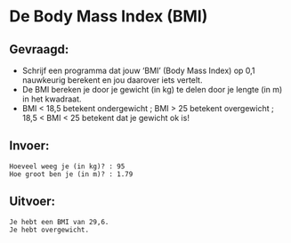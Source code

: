 # De Body Mass Index (BMI)

## Gevraagd:

* Schrijf een programma dat jouw ‘BMI’ (Body Mass Index) op 0,1 nauwkeurig berekent en jou daarover iets vertelt. 
* De BMI bereken je door je gewicht (in kg) te delen door je lengte (in m) in het kwadraat.
* BMI < 18,5 betekent ondergewicht ;  BMI > 25 betekent overgewicht ; 18,5 < BMI < 25 betekent dat je gewicht ok is!

## Invoer:
```
Hoeveel weeg je (in kg)? : 95
Hoe groot ben je (in m)? : 1.79 
```

## Uitvoer:

```
Je hebt een BMI van 29,6.
Je hebt overgewicht.
```
